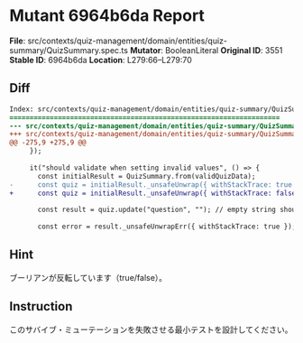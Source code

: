 # Mutant 6964b6da Report

**File**: src/contexts/quiz-management/domain/entities/quiz-summary/QuizSummary.spec.ts
**Mutator**: BooleanLiteral
**Original ID**: 3551
**Stable ID**: 6964b6da
**Location**: L279:66–L279:70

## Diff

```diff
Index: src/contexts/quiz-management/domain/entities/quiz-summary/QuizSummary.spec.ts
===================================================================
--- src/contexts/quiz-management/domain/entities/quiz-summary/QuizSummary.spec.ts	original
+++ src/contexts/quiz-management/domain/entities/quiz-summary/QuizSummary.spec.ts	mutated #3551
@@ -275,9 +275,9 @@
     });
 
     it("should validate when setting invalid values", () => {
       const initialResult = QuizSummary.from(validQuizData);
-      const quiz = initialResult._unsafeUnwrap({ withStackTrace: true });
+      const quiz = initialResult._unsafeUnwrap({ withStackTrace: false });
 
       const result = quiz.update("question", ""); // empty string should fail
 
       const error = result._unsafeUnwrapErr({ withStackTrace: true });
```

## Hint

ブーリアンが反転しています（true/false）。

## Instruction

このサバイブ・ミューテーションを失敗させる最小テストを設計してください。
